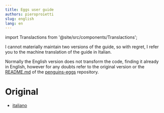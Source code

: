 ```yaml
---
title: Eggs user guide
authors: pieroproietti
slug: english
lang: en
---
```

import Translactions from '@site/src/components/Translactions';

<Translactions path="docs/Tutorial/english"/>

I cannot materially maintain two versions of the guide, so with regret, I refer you to the machine translation of the guide in Italian.

Normally the English version does not transform the code, finding it already in English, however for any doubts refer to the original version or the [README.md](https://github.com/pieroproietti/penguins-eggs#readme) of the [penguins-eggs](https://github.com/pieroproietti/penguins-eggs) repository.

# Original

* [italiano](https://penguins-eggs.net/docs/Tutorial/italiano)
